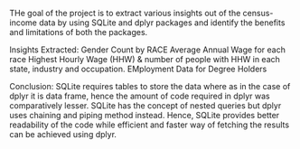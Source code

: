 THe goal of the project is to extract various insights out of the census-income data by using SQLite and dplyr packages and identify the benefits and limitations of both the packages.

Insights Extracted: 
Gender Count by RACE
Average Annual Wage for each race
Highest Hourly Wage (HHW) & number of people with HHW in each state, industry and occupation.
EMployment Data for Degree Holders

Conclusion: SQLite requires tables to store the data where as in the case of dplyr it is data frame, hence the amount of code required in dplyr was comparatively lesser. SQLite has the concept of nested queries but dplyr uses chaining and piping method instead. Hence, SQLite provides better readability of the code while efficient and faster way of fetching the results can be achieved using dplyr.

